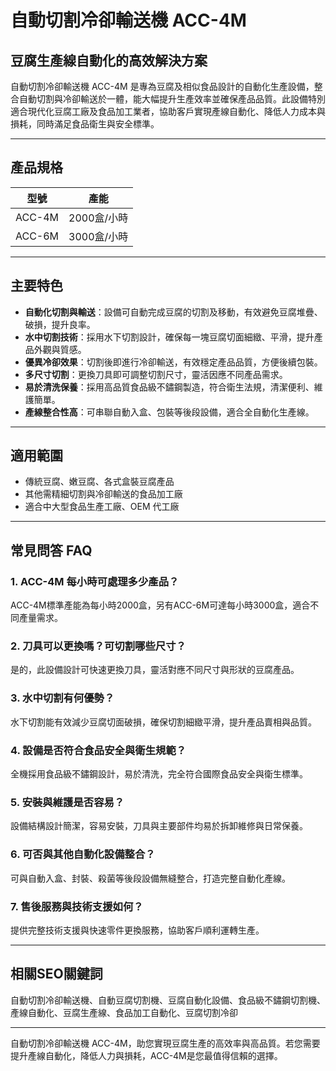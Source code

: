 # 自動切割冷卻輸送機 ACC-4M

## 豆腐生產線自動化的高效解決方案

自動切割冷卻輸送機 ACC-4M 是專為豆腐及相似食品設計的自動化生產設備，整合自動切割與冷卻輸送於一體，能大幅提升生產效率並確保產品品質。此設備特別適合現代化豆腐工廠及食品加工業者，協助客戶實現產線自動化、降低人力成本與損耗，同時滿足食品衛生與安全標準。

---

## 產品規格

| 型號       | 產能          |
|------------|---------------|
| ACC-4M     | 2000盒/小時   |
| ACC-6M     | 3000盒/小時   |

---

## 主要特色

- **自動化切割與輸送**：設備可自動完成豆腐的切割及移動，有效避免豆腐堆疊、破損，提升良率。
- **水中切割技術**：採用水下切割設計，確保每一塊豆腐切面細緻、平滑，提升產品外觀與質感。
- **優異冷卻效果**：切割後即進行冷卻輸送，有效穩定產品品質，方便後續包裝。
- **多尺寸切割**：更換刀具即可調整切割尺寸，靈活因應不同產品需求。
- **易於清洗保養**：採用高品質食品級不鏽鋼製造，符合衛生法規，清潔便利、維護簡單。
- **產線整合性高**：可串聯自動入盒、包裝等後段設備，適合全自動化生產線。

---

## 適用範圍

- 傳統豆腐、嫩豆腐、各式盒裝豆腐產品
- 其他需精細切割與冷卻輸送的食品加工廠
- 適合中大型食品生產工廠、OEM 代工廠

---

## 常見問答 FAQ

### 1. ACC-4M 每小時可處理多少產品？
ACC-4M標準產能為每小時2000盒，另有ACC-6M可達每小時3000盒，適合不同產量需求。

### 2. 刀具可以更換嗎？可切割哪些尺寸？
是的，此設備設計可快速更換刀具，靈活對應不同尺寸與形狀的豆腐產品。

### 3. 水中切割有何優勢？
水下切割能有效減少豆腐切面破損，確保切割細緻平滑，提升產品賣相與品質。

### 4. 設備是否符合食品安全與衛生規範？
全機採用食品級不鏽鋼設計，易於清洗，完全符合國際食品安全與衛生標準。

### 5. 安裝與維護是否容易？
設備結構設計簡潔，容易安裝，刀具與主要部件均易於拆卸維修與日常保養。

### 6. 可否與其他自動化設備整合？
可與自動入盒、封裝、殺菌等後段設備無縫整合，打造完整自動化產線。

### 7. 售後服務與技術支援如何？
提供完整技術支援與快速零件更換服務，協助客戶順利運轉生產。

---

## 相關SEO關鍵詞

自動切割冷卻輸送機、自動豆腐切割機、豆腐自動化設備、食品級不鏽鋼切割機、產線自動化、豆腐生產線、食品加工自動化、豆腐切割冷卻

---

自動切割冷卻輸送機 ACC-4M，助您實現豆腐生產的高效率與高品質。若您需要提升產線自動化，降低人力與損耗，ACC-4M是您最值得信賴的選擇。
